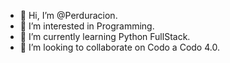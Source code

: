 - 👋 Hi, I’m @Perduracion.
- 👀 I’m interested in Programming.
- 🌱 I’m currently learning Python FullStack.
- 💞️ I’m looking to collaborate on Codo a Codo 4.0.
<!---
Perduracion/Perduracion is a ✨ special ✨ repository because its `README.md` (this file) appears on your GitHub profile.
You can click the Preview link to take a look at your changes.
--->
